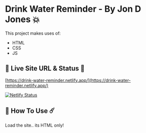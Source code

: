 # Drink Water Reminder - By Jon D Jones 💥

This project makes uses of:

- HTML
- CSS
- JS

## 👻 Live Site URL & Status 👺

[https://drink-water-reminder.netlify.app/](https://drink-water-reminder.netlify.app/)

[![Netlify Status](https://api.netlify.com/api/v1/badges/b7a61d04-2a17-419e-bbb3-4e01cfbe2293/deploy-status)](https://app.netlify.com/sites/drink-water-reminder/deploys)

## 👾 How To Use ☄️

Load the site.. its HTML only!
